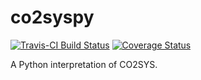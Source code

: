 # co2syspy

[![Travis-CI Build Status](https://travis-ci.org/brews/co2syspy.svg?branch=master)](https://travis-ci.org/brews/co2syspy)
[![Coverage Status](https://coveralls.io/repos/github/brews/co2syspy/badge.svg?branch=master)](https://coveralls.io/github/brews/co2syspy?branch=coverage_fix)

A Python interpretation of CO2SYS.
